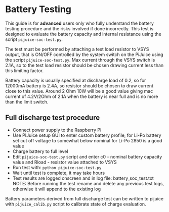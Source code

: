 # Battery Testing

This guide is for **advanced** users only who fully understand the battery testing procedure and the risks involved if done incorrectly. This test is designed to evaluate the battery capacity and internal resistance using the script `pijuice-soc-test.py`.

The test must be performed by attaching a test load resistor to VSYS output, that is ON/OFF controlled by the system switch on the PiJuice using the script `pijuice-soc-test.py`. Max current through the VSYS switch is 2.1A, so to the test load resistor should be chosen drawing current less than this limiting factor.

Battery capacity is usually specified at discharge load of 0.2, so for 12000mA battery is 2.4A, so resistor should be chosen to draw current close to this value. Around 2 Ohm 10W will be a good value giving mac current of 4.2V/2Ohm of 2.1A when the battery is near full and is no more than the limit switch.

## Full discharge test procedure

- Connect power supply to the Raspberry Pi
- Use PIJuice setup GUI to enter custom battery profile, for Li-Po battery set cut off voltage to somewhat below nominal for Li-Po 2850 is a good value
- Charge battery to full level
- Edit `pijuice-soc-test.py` script and enter c0 - nominal battery capacity value and Rload - resistor value attached to VSYS
- Run test with: `python pijuice-soc-test.py`
- Wait until test is complete, it may take hours
- Test results are logged onscreen and in log file: battery_soc_test.txt
NOTE: Before running the test rename and delete any previous test logs, otherwise it will append to the existing log

Battery parameters derived from full discharge test can be written to pijuice with `pijuice_calib.py` script to calibrate state of charge evaluation.
